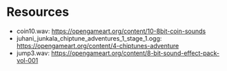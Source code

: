 # Resources
 - coin10.wav: https://opengameart.org/content/10-8bit-coin-sounds
 - juhani_junkala_chiptune_adventures_1_stage_1.ogg: https://opengameart.org/content/4-chiptunes-adventure
 - jump3.wav: https://opengameart.org/content/8-bit-sound-effect-pack-vol-001